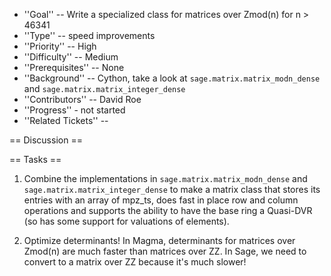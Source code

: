  * ''Goal'' -- Write a specialized class for matrices over Zmod(n) for n > 46341 
 * ''Type'' -- speed improvements
 * ''Priority'' -- High
 * ''Difficulty'' -- Medium
 * ''Prerequisites'' -- None
 * ''Background'' -- Cython, take a look at `sage.matrix.matrix_modn_dense` and `sage.matrix.matrix_integer_dense`
 * ''Contributors'' -- David Roe
 * ''Progress'' - not started
 * ''Related Tickets'' -- 

== Discussion ==

== Tasks ==

 1. Combine the implementations in `sage.matrix.matrix_modn_dense` and `sage.matrix.matrix_integer_dense` to make a matrix class that stores its entries with an array of mpz_ts, does fast in place row and column operations and supports the ability to have the base ring a Quasi-DVR (so has some support for valuations of elements).

 1. Optimize determinants!  In Magma, determinants for matrices over Zmod(n) are much faster than matrices over ZZ.  In Sage, we need to convert to a matrix over ZZ because it's much slower!
